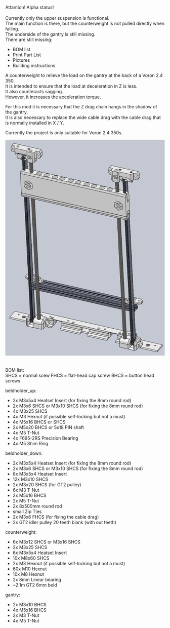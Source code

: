 Attantion! Alpha status!<br>
<br>
Currently only the upper suspension is functional.<br>
The main function is there, but the counterweight is not pulled directly when falling.<br>
The underside of the gantry is still missing.<br>
There are still missing:<br>
- BOM list
- Print Part List
- Pictures
- Building instructions

A counterweight to relieve the load on the gantry at the back of a Voron 2.4 350.<br>
It is intended to ensure that the load at deceleration in Z is less.<br>
It also counteracts sagging.<br>
However, it increases the acceleration torque.<br>

For this mod it is necessary that the Z drag chain hangs in the shadow of the gantry.<br>
It is also necessary to replace the wide cable drag with the cable drag that is normally installed in X / Y.<br>

Currently the project is only suitable for Voron 2.4 350s.<br>

<img src='images/group_1.png'><br>
<br>
<br>
BOM list:<br>
SHCS = normal scew
FHCS = flat-head cap screw
BHCS = button head screws

beldholder_up:
- 2x M3x5x4 Heatset Insert (for fixing the 8mm round rod)
- 2x M3x6 SHCS or M3x10 SHCS (for fixing the 8mm round rod)
- 4x M3x25 SHCS
- 4x M3 Hexnut (if possible self-locking but not a must)
- 4x M5x16 BHCS or SHCS
- 2x M5x20 BHCS or 5x18 PIN shaft
- 4x M5 T-Nut
- 4x F695-2RS Precision Bearing
- 4x M5 Shim Ring <br>

beldholder_down:
- 2x M3x5x4 Heatset Insert (for fixing the 8mm round rod)
- 2x M3x6 SHCS or M3x10 SHCS (for fixing the 8mm round rod)
- 8x M3x5x4 Heatset Insert
- 12x M3x10 SHCS
- 2x M3x20 SHCS (for GT2 pulley)
- 6x M3 T-Nut
- 2x M5x16 BHCS
- 2x M5 T-Nut
- 2x 8x500mm round rod
- small Zip Ties
- 2x M3x6 FHCS (for fixing the cable drag)
- 2x GT2 idler pulley 20 teeth blank (with out teeth)

counterweight:
- 6x M3x12 SHCS or M3x16 SHCS
- 2x M3x25 SHCS
- 6x M3x5x4 Heatset Insert
- 10x M8x60 SHCS
- 2x M3 Hexnut (if possible self-locking but not a must)
- 60x M10 Hexnut
- 10x M8 Hexnut
- 2x 8mm Linear bearing
- ~2.1m GT2 6mm beld

gantry:
- 2x M3x10 BHCS
- 4x M5x16 BHCS
- 2x M3 T-Nut
- 4x M5 T-Nut
